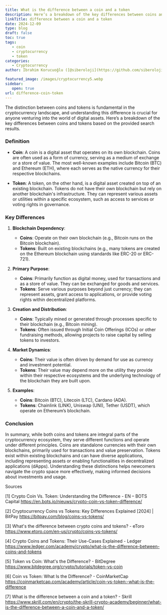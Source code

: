 ```yaml
---
title: What is the difference between a coin and a token
description: Here’s a breakdown of the key differences between coins and tokens based on the provided search results.
linkTitle: difference between a coin and a token
date: 2024-12-09
type: blog
draft: false
toc: true
tags:
   - coin
   - cryptocurrency
   - token
categories:
   - Cryptocurrency
author: İbrahim Korucuoğlu ([@siberoloji](https://github.com/siberoloji))

featured_image: /images/cryptocurrency5.webp
sidebar:
   open: true
url: difference-coin-token
---
```

The distinction between coins and tokens is fundamental in the cryptocurrency landscape, and understanding this difference is crucial for anyone venturing into the world of digital assets. Here’s a breakdown of the key differences between coins and tokens based on the provided search results.

### Definition

- **Coin**: A coin is a digital asset that operates on its own blockchain. Coins are often used as a form of currency, serving as a medium of exchange or a store of value. The most well-known examples include Bitcoin (BTC) and Ethereum (ETH), where each serves as the native currency for their respective blockchains.

- **Token**: A token, on the other hand, is a digital asset created on top of an existing blockchain. Tokens do not have their own blockchain but rely on another blockchain's infrastructure. They can represent various assets or utilities within a specific ecosystem, such as access to services or voting rights in governance.

### Key Differences

1. **Blockchain Dependency**:
   - **Coins**: Operate on their own blockchain (e.g., Bitcoin runs on the Bitcoin blockchain).
   - **Tokens**: Built on existing blockchains (e.g., many tokens are created on the Ethereum blockchain using standards like ERC-20 or ERC-721).

2. **Primary Purpose**:
   - **Coins**: Primarily function as digital money, used for transactions and as a store of value. They can be exchanged for goods and services.
   - **Tokens**: Serve various purposes beyond just currency; they can represent assets, grant access to applications, or provide voting rights within decentralized platforms.

3. **Creation and Distribution**:
   - **Coins**: Typically mined or generated through processes specific to their blockchain (e.g., Bitcoin mining).
   - **Tokens**: Often issued through Initial Coin Offerings (ICOs) or other fundraising methods, allowing projects to raise capital by selling tokens to investors.

4. **Market Dynamics**:
   - **Coins**: Their value is often driven by demand for use as currency and investment potential.
   - **Tokens**: Their value may depend more on the utility they provide within their respective ecosystems and the underlying technology of the blockchain they are built upon.

5. **Examples**:
   - **Coins**: Bitcoin (BTC), Litecoin (LTC), Cardano (ADA).
   - **Tokens**: Chainlink (LINK), Uniswap (UNI), Tether (USDT), which operate on Ethereum’s blockchain.

### Conclusion

In summary, while both coins and tokens are integral parts of the cryptocurrency ecosystem, they serve different functions and operate under different principles. Coins are standalone currencies with their own blockchains, primarily used for transactions and value preservation. Tokens exist within existing blockchains and can have diverse applications, including representing assets or enabling functionalities in decentralized applications (dApps). Understanding these distinctions helps newcomers navigate the crypto space more effectively, making informed decisions about investments and usage.

Sources

[1] Crypto Coin Vs. Token: Understanding the Difference - EN – BOTS Capital <https://en.bots.io/nieuws/crypto-coin-vs-token-difference/>

[2] Cryptocurrency Coins vs Tokens: Key Differences Explained [2024] | BitPay <https://bitpay.com/blog/coins-vs-tokens/>

[3] What's the difference between crypto coins and tokens? - eToro <https://www.etoro.com/en-us/crypto/coins-vs-tokens/>

[4] Crypto Coins and Tokens: Their Use-Cases Explained - Ledger <https://www.ledger.com/academy/crypto/what-is-the-difference-between-coins-and-tokens>

[5] Token vs Coin: What's the Difference? - BitDegree <https://www.bitdegree.org/crypto/tutorials/token-vs-coin>

[6] Coin vs Token: What Is the Difference? - CoinMarketCap <https://coinmarketcap.com/academy/article/coin-vs-token:-what-is-the-difference>

[7] What is the difference between a coin and a token? - Skrill <https://www.skrill.com/en/crypto/the-skrill-crypto-academy/beginner/what-is-the-difference-between-a-coin-and-a-token/>
